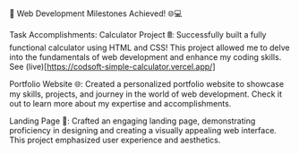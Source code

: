 🚀 Web Development Milestones Achieved! 🌐💻

Task Accomplishments:
Calculator Project 🖩:
Successfully built a fully functional calculator using HTML and CSS! This project allowed me to delve into the fundamentals of web development and enhance my coding skills.
See (live)[https://codsoft-simple-calculator.vercel.app/]

Portfolio Website 🌐:
Created a personalized portfolio website to showcase my skills, projects, and journey in the world of web development. Check it out to learn more about my expertise and accomplishments.

Landing Page 🚀:
Crafted an engaging landing page, demonstrating proficiency in designing and creating a visually appealing web interface. This project emphasized user experience and aesthetics.

